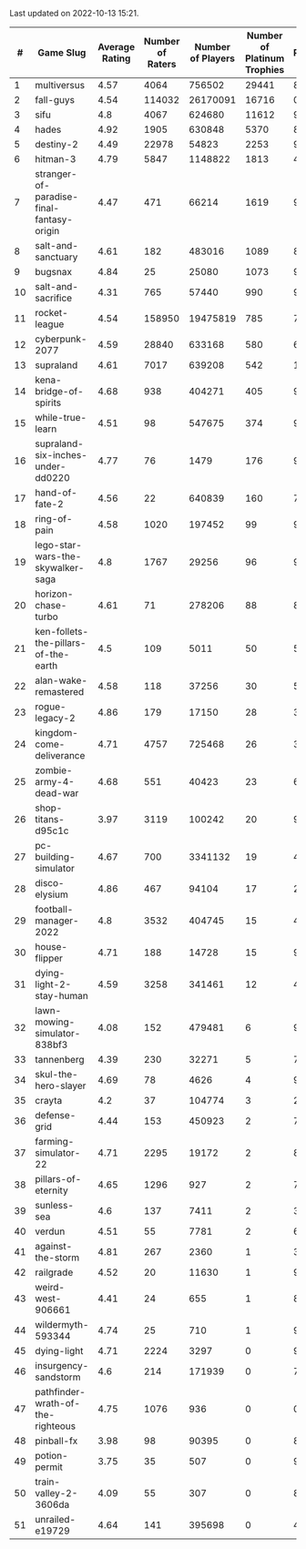 Last updated on 2022-10-13 15:21.


|#|Game Slug|Average Rating|Number of Raters|Number of Players|Number of Platinum Trophies|Max Rarity (%)|
|---|---|---|---|---|---|---|
|1|multiversus|4.57|4064|756502|29441|81|
|2|fall-guys|4.54|114032|26170091|16716|0.8|
|3|sifu|4.8|4067|624680|11612|96|
|4|hades|4.92|1905|630848|5370|89|
|5|destiny-2|4.49|22978|54823|2253|97|
|6|hitman-3|4.79|5847|1148822|1813|48|
|7|stranger-of-paradise-final-fantasy-origin|4.47|471|66214|1619|98|
|8|salt-and-sanctuary|4.61|182|483016|1089|83|
|9|bugsnax|4.84|25|25080|1073|97|
|10|salt-and-sacrifice|4.31|765|57440|990|91|
|11|rocket-league|4.54|158950|19475819|785|74|
|12|cyberpunk-2077|4.59|28840|633168|580|61|
|13|supraland|4.61|7017|639208|542|100|
|14|kena-bridge-of-spirits|4.68|938|404271|405|94|
|15|while-true-learn|4.51|98|547675|374|93|
|16|supraland-six-inches-under-dd0220|4.77|76|1479|176|99|
|17|hand-of-fate-2|4.56|22|640839|160|72|
|18|ring-of-pain|4.58|1020|197452|99|97|
|19|lego-star-wars-the-skywalker-saga|4.8|1767|29256|96|98|
|20|horizon-chase-turbo|4.61|71|278206|88|83|
|21|ken-follets-the-pillars-of-the-earth|4.5|109|5011|50|56|
|22|alan-wake-remastered|4.58|118|37256|30|5|
|23|rogue-legacy-2|4.86|179|17150|28|36|
|24|kingdom-come-deliverance|4.71|4757|725468|26|30|
|25|zombie-army-4-dead-war|4.68|551|40423|23|66|
|26|shop-titans-d95c1c|3.97|3119|100242|20|98|
|27|pc-building-simulator|4.67|700|3341132|19|47|
|28|disco-elysium|4.86|467|94104|17|28|
|29|football-manager-2022|4.8|3532|404745|15|48|
|30|house-flipper|4.71|188|14728|15|93|
|31|dying-light-2-stay-human|4.59|3258|341461|12|48|
|32|lawn-mowing-simulator-838bf3|4.08|152|479481|6|91|
|33|tannenberg|4.39|230|32271|5|79|
|34|skul-the-hero-slayer|4.69|78|4626|4|96|
|35|crayta|4.2|37|104774|3|23|
|36|defense-grid|4.44|153|450923|2|79|
|37|farming-simulator-22|4.71|2295|19172|2|83|
|38|pillars-of-eternity|4.65|1296|927|2|79|
|39|sunless-sea|4.6|137|7411|2|38|
|40|verdun|4.51|55|7781|2|67|
|41|against-the-storm|4.81|267|2360|1|32|
|42|railgrade|4.52|20|11630|1|98|
|43|weird-west-906661|4.41|24|655|1|80|
|44|wildermyth-593344|4.74|25|710|1|91|
|45|dying-light|4.71|2224|3297|0|98|
|46|insurgency-sandstorm|4.6|214|171939|0|7|
|47|pathfinder-wrath-of-the-righteous|4.75|1076|936|0|0.1|
|48|pinball-fx|3.98|98|90395|0|86|
|49|potion-permit|3.75|35|507|0|96|
|50|train-valley-2-3606da|4.09|55|307|0|88|
|51|unrailed-e19729|4.64|141|395698|0|40|
